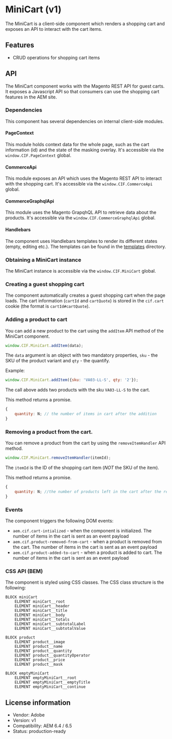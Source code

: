 # MiniCart (v1)

The MiniCart is a client-side component which renders a shopping cart and exposes an API to interact with the cart items.

## Features

-   CRUD operations for shopping cart items

## API

The MiniCart component works with the Magento REST API for guest carts. It exposes a Javascript API so that consumers can use the shopping cart features in the AEM site.

### Dependencies

This component has several dependencies on internal client-side modules.

#### PageContext

This module holds context data for the whole page, such as the cart information (id) and the state of the masking overlay. It's accessible via the `window.CIF.PageContext` global.

#### CommerceApi

This module exposes an API which uses the Magento REST API to interact with the shopping cart. It's accessible via the `window.CIF.CommerceApi` global.

#### CommerceGraphqlApi

This module uses the Magento GrapqhQL API to retrieve data about the products. It's accessible via the `window.CIF.CommerceGraphqlApi` global.

#### Handlebars

The component uses Handlebars templates to render its different states (empty, editing etc.). The templates can be found in the [templates](./clientlib/js/templates) directory.

### Obtaining a MiniCart instance

The MiniCart instance is accessible via the `window.CIF.MiniCart` global.

### Creating a guest shopping cart

The component automatically creates a guest shopping cart when the page loads. The cart information (`cartId` and `cartQuote`) is stored in the `cif.cart` cookie (the format is `cartId#cartQuote`).

### Adding a product to cart

You can add a new product to the cart using the `addItem` API method of the MiniCart component.

```javascript
window.CIF.MiniCart.addItem(data);
```

The `data` argument is an object with two mandatory properties, `sku` - the SKU of the product variant and `qty` - the quantify.

Example:

```javascript 1.6
window.CIF.MiniCart.addItem({sku: 'VA03-LL-S', qty: '2'});
```

The call above adds two products with the sku `VA03-LL-S` to the cart.

This method returns a promise.

```javascript
{
    quantity: N; // the number of items in cart after the addition
}
```

### Removing a product from the cart.

You can remove a product from the cart by using the `removeItemHandler` API method.

```javascript
window.CIF.MiniCart.removeItemHandler(itemId);
```

The `itemId` is the ID of the shopping cart item (_NOT_ the SKU of the item).

This method returns a promise.

```javascript
{
    quantity: N; //the number of products left in the cart after the removal.
}
```

### Events

The component triggers the following DOM events:

-   `aem.cif.cart-intialized` - when the component is initialized. The number of items in the cart is sent as an event payload
-   `aem.cif.product-removed-from-cart` - when a product is removed from the cart. The number of items in the cart is sent as an event payload
-   `aem.cif.product-added-to-cart` - when a product is added to cart. The number of items in the cart is sent as an event payload

### CSS API (BEM)

The component is styled using CSS classes. The CSS class structure is the following:

```
BLOCK miniCart
    ELEMENT miniCart__root              
    ELEMENT miniCart__header
    ELEMENT miniCart__title
    ELEMENT miniCart__body
    ELEMENT miniCart__totals
    ELEMENT miniCart__subtotalLabel
    ELEMENT miniCart__subtotalValue

BLOCK product
    ELEMENT product__image
    ELEMENT product__name
    ELEMENT product__quantity
    ELEMENT product__quantityOperator
    ELEMENT product__price
    ELEMENT product__mask

BLOCK emptyMiniCart
    ELEMENT emptyMiniCart__root
    ELEMENT emptyMiniCart__emptyTitle
    ELEMENT emptyMiniCart__continue

```

## License information

* Vendor: Adobe
* Version: v1
* Compatibility: AEM 6.4 / 6.5
* Status: production-ready
